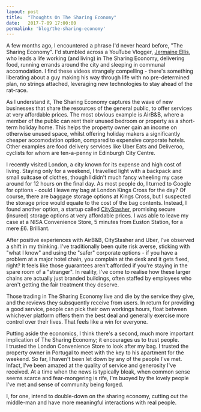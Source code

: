 ```yaml
---
layout: post
title:  "Thoughts On The Sharing Economy"
date:   2017-7-09 17:00:00
permalink: 'blog/the-sharing-economy'
---
```


A few months ago, I encountered a phrase I'd never heard before, "The Sharing Economy". I'd stumbled across a YouTube Vlogger, [Jermaine Ellis](https://www.youtube.com/user/901cali), who leads a life working (and living) in The Sharing Economy, delivering food, running errands around the city and sleeping in communal accomodation. I find these videos strangely compelling - there's something liberating about a guy making his way through life with no pre-determined plan, no strings attached, leveraging new technologies to stay ahead of the rat-race.

As I understand it, The Sharing Economy captures the wave of new businesses that share the resources of the general public, to offer services at very affordable prices. The most obvious example is AirB&B, where a member of the public can rent their unused bedroom or property as a short-term holiday home. This helps the property owner gain an income on otherwise unused space, whilst offering holiday makers a significantly cheaper accomodation option, compared to expensive corporate hotels.
Other examples are food delivery services like Uber Eats and Deliveroo, cyclists for whom are ten-a-penny in Edinburgh City Centre.

I recently visited London, a city known for its expense and high cost of living. Staying only for a weekend, I travelled light with a backpack and small suitcase of clothes, though I didn't much fancy wheeling my case around for 12 hours on the final day. As most people do, I turned to Google for options - could I leave my bag at London Kings Cross for the day? Of course, there are baggage storage options at Kings Cross, but I suspected the storage price would equate to the cost of the bag contents. Instead, I found another option, a startup called [CityStasher](https://www.citystasher.com), promising secure (insured) storage options at very affordable prices. I was able to leave my case at a NISA Convenience Store, 5 minutes from Euston Station, for a mere £6. Brilliant.

After positive experiences with AirB&B, CityStasher and Uber, I've observed a shift in my thinking. I've traditionally been quite risk averse, sticking with "what I know" and using the "safer" corporate options - if you have a problem at a major hotel chain, you complain at the desk and it gets fixed, right? It feels like those guarantees aren't afforded if you're staying in the spare room of a "stranger". In reality, I've come to realise how these larger chains are actually just branded buildings, often staffed by employees who aren't getting the fair treatment they deserve.

Those trading in The Sharing Economy live and die by the service they give, and the reviews they subsquently receive from users. In return for providing a good service, people can pick their own workings hours, float between whichever platform offers them the best deal and generally exercise more control over their lives. That feels like a win for everyone.

Putting aside the economics, I think there's a second, much more important implication of The Sharing Economy; it encourages us to trust people.  
I trusted the London Convenience Store to look after my bag. I trusted the property owner in Portugal to meet with the key to his apartment for the weekend. So far, I haven't been let down by any of the people I've met. Infact, I've been amazed at the quality of service and generosity I've received. At a time when the news is typically bleak, when common sense seems scarce and fear-mongering is rife, I'm buoyed by the lovely people I've met and sense of community being forged.

I, for one, intend to double-down on the sharing economy, cutting out the middle-man and have more meaningful interactions with real people.
